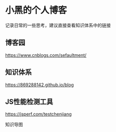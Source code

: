 # 小黑的个人博客

记录日常的一些思考，建议直接查看知识体系中的链接

## 博客园
https://www.cnblogs.com/sefaultment/
## 知识体系
https://869288142.github.io/blog

## JS性能检测工具

https://jsperf.com/testchenjiang

知识导图